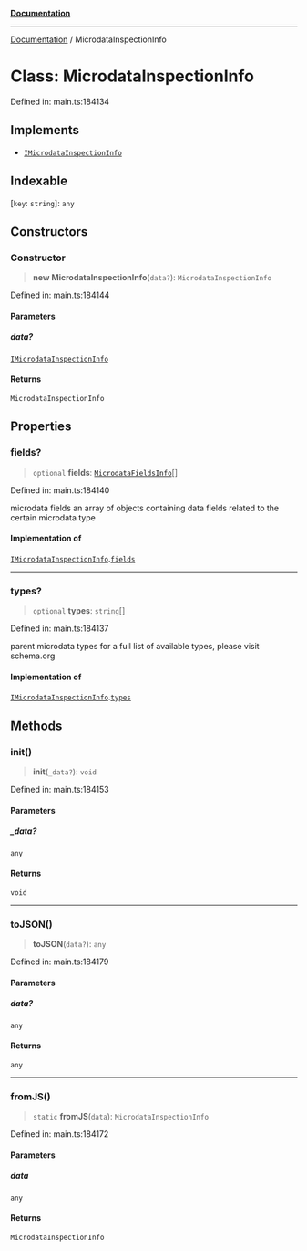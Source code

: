 [**Documentation**](../README.md)

***

[Documentation](../README.md) / MicrodataInspectionInfo

# Class: MicrodataInspectionInfo

Defined in: main.ts:184134

## Implements

- [`IMicrodataInspectionInfo`](../interfaces/IMicrodataInspectionInfo.md)

## Indexable

\[`key`: `string`\]: `any`

## Constructors

### Constructor

> **new MicrodataInspectionInfo**(`data?`): `MicrodataInspectionInfo`

Defined in: main.ts:184144

#### Parameters

##### data?

[`IMicrodataInspectionInfo`](../interfaces/IMicrodataInspectionInfo.md)

#### Returns

`MicrodataInspectionInfo`

## Properties

### fields?

> `optional` **fields**: [`MicrodataFieldsInfo`](MicrodataFieldsInfo.md)[]

Defined in: main.ts:184140

microdata fields
an array of objects containing data fields related to the certain microdata type

#### Implementation of

[`IMicrodataInspectionInfo`](../interfaces/IMicrodataInspectionInfo.md).[`fields`](../interfaces/IMicrodataInspectionInfo.md#fields)

***

### types?

> `optional` **types**: `string`[]

Defined in: main.ts:184137

parent microdata types
for a full list of available types, please visit schema.org

#### Implementation of

[`IMicrodataInspectionInfo`](../interfaces/IMicrodataInspectionInfo.md).[`types`](../interfaces/IMicrodataInspectionInfo.md#types)

## Methods

### init()

> **init**(`_data?`): `void`

Defined in: main.ts:184153

#### Parameters

##### \_data?

`any`

#### Returns

`void`

***

### toJSON()

> **toJSON**(`data?`): `any`

Defined in: main.ts:184179

#### Parameters

##### data?

`any`

#### Returns

`any`

***

### fromJS()

> `static` **fromJS**(`data`): `MicrodataInspectionInfo`

Defined in: main.ts:184172

#### Parameters

##### data

`any`

#### Returns

`MicrodataInspectionInfo`
